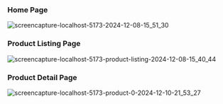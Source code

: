 ### Home Page
![screencapture-localhost-5173-2024-12-08-15_51_30](https://github.com/user-attachments/assets/8a8a76d0-d32c-4862-b4de-7bde9bedfd61)
### Product Listing Page
![screencapture-localhost-5173-product-listing-2024-12-08-15_40_44](https://github.com/user-attachments/assets/43f5456c-cf8b-4881-a7b4-91abe1d9810c)
### Product Detail Page
![screencapture-localhost-5173-product-0-2024-12-10-21_53_27](https://github.com/user-attachments/assets/60b12b69-9f58-484f-8a37-52345aad787b)
